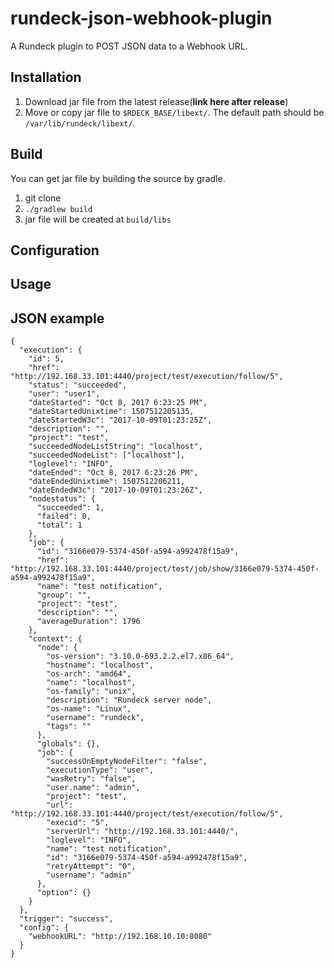 # rundeck-json-webhook-plugin
A Rundeck plugin to POST JSON data to a Webhook URL.

## Installation
1. Download jar file from the latest release(**link here after release**)
1. Move or copy jar file to `$RDECK_BASE/libext/`. The default path should be `/var/lib/rundeck/libext/`.

## Build
You can get jar file by building the source by gradle.
1. git clone
1. `./gradlew build`
1. jar file will be created at `build/libs`


## Configuration




## Usage




## JSON example

```
{
  "execution": {
    "id": 5,
    "href": "http://192.168.33.101:4440/project/test/execution/follow/5",
    "status": "succeeded",
    "user": "user1",
    "dateStarted": "Oct 8, 2017 6:23:25 PM",
    "dateStartedUnixtime": 1507512205135,
    "dateStartedW3c": "2017-10-09T01:23:25Z",
    "description": "",
    "project": "test",
    "succeededNodeListString": "localhost",
    "succeededNodeList": ["localhost"],
    "loglevel": "INFO",
    "dateEnded": "Oct 8, 2017 6:23:26 PM",
    "dateEndedUnixtime": 1507512206211,
    "dateEndedW3c": "2017-10-09T01:23:26Z",
    "nodestatus": {
      "succeeded": 1,
      "failed": 0,
      "total": 1
    },
    "job": {
      "id": "3166e079-5374-450f-a594-a992478f15a9",
      "href": "http://192.168.33.101:4440/project/test/job/show/3166e079-5374-450f-a594-a992478f15a9",
      "name": "test notification",
      "group": "",
      "project": "test",
      "description": "",
      "averageDuration": 1796
    },
    "context": {
      "node": {
        "os-version": "3.10.0-693.2.2.el7.x86_64",
        "hostname": "localhost",
        "os-arch": "amd64",
        "name": "localhost",
        "os-family": "unix",
        "description": "Rundeck server node",
        "os-name": "Linux",
        "username": "rundeck",
        "tags": ""
      },
      "globals": {},
      "job": {
        "successOnEmptyNodeFilter": "false",
        "executionType": "user",
        "wasRetry": "false",
        "user.name": "admin",
        "project": "test",
        "url": "http://192.168.33.101:4440/project/test/execution/follow/5",
        "execid": "5",
        "serverUrl": "http://192.168.33.101:4440/",
        "loglevel": "INFO",
        "name": "test notification",
        "id": "3166e079-5374-450f-a594-a992478f15a9",
        "retryAttempt": "0",
        "username": "admin"
      },
      "option": {}
    }
  },
  "trigger": "success",
  "config": {
    "webhookURL": "http://192.168.10.10:8080"
  }
}
```